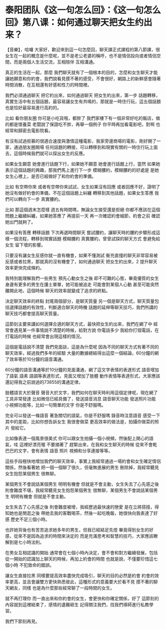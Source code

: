 # 泰阳团队《这一句怎么回》：《这一句怎么回》第八课：如何通过聊天把女生约出来？

【音樂】，哈囉 大家好，歡迎來到這一句怎麼回，聊天課正式課程的第八節課，很女生在一起的概念是什麼呢，並不是老公老婆的稱呼，也不是情侶投向或者情侶空間，而是兩個人生活交流，互相陪伴 互相溝通。

真正的生活在一起，那麼 我們聊天就有了一個根本的目的，怎麼和女生聊天才能讓她願意和你約會，我們說看見摸不著的感受，不會很好，網路上的新鮮感會隨著時間消散，在互相還有好感和性力的時間裡。

我們必須通過聊天 把它約出來，如何通過聊天 把女生約出來，第一步 話題轉移，真實生活中有五個話題，最容易讓女生有共鳴的，那就是一時住行玩，這五個話題也是恰好最容易進行高約的。

比如 看你朋友圈 你可是小吃貨哦，都胖了 我們家樓下有一個非常好吃的飯店，做的都是懷養菜 老闆說了保證吃不胖，再舉一個例子 你平時再加看電影吧，對啊 也經常和歸密去電影院看。

有沒有試過拒募的很適合速度與激情這種電影，我家旁邊商場的電影，剛好開了一家，通過朋友圈開場 任何話題的轉接，可以轉移到和現實有關的一時住行玩上面去，這個時候我們就可以探出女生的反應。

如果女生願意 她會進行話題下行，如果她不願意 她會進行話題上行，當然 如果她表示這個話題的興趣，那我們馬上進行下一步 模糊腰約，模糊腰約的好處是 是她女生心裡上，是否已經做好了和你約會的準備。

比如 有空帶你來 或者有空帶你來試試，女生如果沒有回應 或者回應不好，證明了她沒有做好約會的準備，不在這個話題上糾纏 轉移到其他話題，如果女生答應 我們可以轉向下一步 真實腰約。

比如 那這個週末怎麼樣 週五有時間嗎，無論女生接受還是拒絕 你都不應該在這個問題上繼續糾纏，如果她答應了 再提前一天 再一次確認約會細節，約會之前 確認她出門就夠了。

如果沒有答應 轉移話題 下次再選時間聊天 嘗試腰約，讓聊天時的腰約步驟形成這樣一個流程，轉移到現實話題 模糊腰約 真實腰約，曾曾試探的聊天方式 會避免給女生 留下壞的影響。

只要沒有讓女生反感你就一直有機會，如果不懂測試 衡充直撞的聊天非常容易被反感或者拉黑，那就真的沒有機會了，如何通過聊天 把女生約出來，2 提升聊天效率更快完成條約。

我特別能理解我們一些男生 預先心動女生之後 即不可難的心態，畢竟優質的女生身邊有更多的男生在護士單單，她可能被追走 可能會對某個人心動 甚至可能突然離開此地，這個時候 聊天的效率就變成了追求的終點。

決定聊天效率的終點 封尾兩個部分，是聊天質量 另一個是聊天方式，聊天質量包括選擇話題的有效性，判斷適合聊天的時機 話題的延伸等聊天技巧，我們所講的聊天技巧都會提高聊天質量。

這節刻主要來講如何選擇合適的聊天方式，最快把女生約出來，我們在網了中 經常會遇見某一件事情說不清楚的時候，給對方說 你電話多少 我給你打個電話，在打電話的時候 也經常會出現這樣的情況。

這個是電話說不清楚 我們見面談，這是為什麼呢 因為不同的聊天方式有著不同的聊天效率，經過我們多年的經驗 大量的數據總結得出這麼一個結論，60分鐘的網了效率等於10分鐘的語音溝通。

60分鐘的語音溝通等於10分鐘的見面溝通，網了這文字表情的表達形式 語音增加了語氣 語素 語調等表達形式，見面又增加了肢體 動作表情等表達形式，大家應該還記得我之前說過的73855的溝通定律。

肢體語言大於聲音 聲音大於文字，我們如何在聊天時利用這個定律呢，現在網了工具非常發達 比如微信已經具備了，發送語音消息 語音聊天功能 發送照片功能 小視頻功能等，比如一句簡單的文字 你是不舒服嗎。

完全可以發送一條語音 著急關切的語氣，你是不舒服嗎 錄音時注意語音 感受一下其中的差距，比如你想告訴女生 我很會做菜 更高效率的做法是，拍攝你做菜的照片 發給它。

比如像表達一個風景很美式 你可以跟女生拍攝一個小視頻，然後配上開心的語氣，哇 這裡好漂亮喔 不要摘著了 趕緊出來，在我和女生聊天的時候 從來不會乾巴巴的文字，會有表情 語音 照片 視頻和分享連接等等。

這些手段極快地增加我們的聊天效率，事實上我經常通過一場約會和女生確定情侶關係，然後看著她 把一個一個聊了很久，但毫無進展的男生 刪除掉，我經常聽見女生抱怨某個男生 很無聊。

某個男生不會說話某個男生 明明有機會 但就是不會主動，女生失去了心先感之後 則會難度不堪，我經常聽見女生抱怨某個男生 很無聊，某個男生不會說話某個男生 明明有機會 但就是不會主動。

女生失去了心先感之後 則會難度被增，我經歷過最快速的戀愛 是在立將搭擅，得知她也是閒逛之後 帶她去我的客戰喝茶，然後一起吃晚飯，她很快向我表達了好感 歷史不足三個小時。

也許她背後也有苦苦追求她多年的男生，但我已經結足先燈 畢竟得到女生的好感，從來不是因為追求的時間來決定的 而是充滿思考和智慧的技巧，大家應該瞭解到是七小時法則。

在男女互相認識的開始 通常會在七個小時內決定，會不會和對方繼續發展，包括從一開始的認識加上聊天的時候，再加上約會的時間 也就是說，不僅要珍惜這七個小時 不犯致命的錯誤。

讓女生直接拉黑 同樣要提高效率盡快完成吸引，聊天的目的必然是約會 約會的效率更高，並且會讓雙方更快熟悉彼此，這種形式的意義要大於看不見 摸不著的聊天網友，同樣 也是為什麼那些經常聊了一段時間的女生。

就不再打理你 而一直出來和你約會的女生，會更快和你確定關係，好了 這節刻的內容就到這裡結束了，感情的遺難砸生 記得關注我們，找我們導師進行私教學習。

我們下節刻再見。